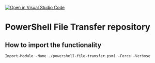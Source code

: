 [![Open in Visual Studio Code](https://open.vscode.dev/badges/open-in-vscode.svg)](https://open.vscode.dev/novocap/powershell-file-transfer)

# PowerShell File Transfer repository
## How to import the functionality
```pwsh
Import-Module -Name ./powershell-file-transfer.psm1 -Force -Verbose
```